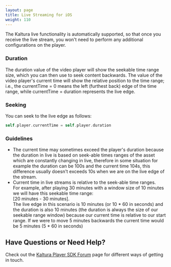 ```yaml
---
layout: page
title: Live Streaming for iOS 
weight: 110
---
```


The Kaltura live functionality is automatically supported, so that once you receive the live stream, you won't need to perform any additional configurations on the player.

### Duration

The duration value of the video player will show the seekable time range size, which you can then use to seek content backwards.
The value of the video player's current time will show the relative position to the time range; i.e., the currentTime = 0 means the left (furthest back) edge of the time range, while currentTime = duration represents the live edge.

### Seeking

You can seek to the live edge as follows:

```swift
self.player.currentTime = self.player.duration
```

### Guidelines 

- The current time may sometimes exceed the player's duration because the duration in live is based on seek-able times ranges of the asset which are constantly changing in live, therefore in some situation for example the duration can be 100s and the current time 104s, this difference usually doesn't exceeds 10s when we are on the live edge of the stream.
- Current time in live streams is relative to the seek-able time ranges. </br>
For example, after playing 30 minutes with a window size of 10 minutes we will have this seekable time range:</br>
[20 minutes - 30 minutes].</br>
The live edge in this scenario is 10 minutes (or 10 * 60 in seconds) and the duration is also 10 minutes (the duration is always the size of our seekable range window) because our current time is relative to our start range. 
If we were to move 5 minutes backwards the current time would be 5 minutes (5 * 60 in seconds)

## Have Questions or Need Help?

Check out the [Kaltura Player SDK Forum](https://forum.kaltura.org/c/playkit) page for different ways of getting in touch.
